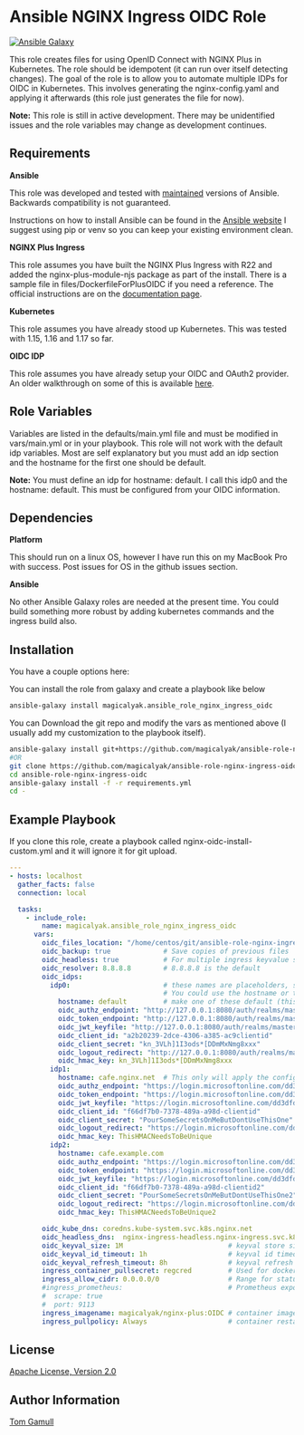 Ansible NGINX Ingress OIDC Role
=========

[![Ansible Galaxy](https://img.shields.io/badge/galaxy-ansible__role__nginx__ingress__oidc-blue)](https://galaxy.ansible.com/magicalyak/ansible_role_nginx_ingress_oidc)

This role creates files for using OpenID Connect with NGINX Plus in Kubernetes.  The role should be idempotent (it can run over itself detecting changes). The goal of the role is to allow you to automate multiple IDPs for OIDC in Kubernetes.  This involves generating the nginx-config.yaml and applying it afterwards (this role just generates the file for now).

**Note:** This role is still in active development. There may be unidentified issues and the role variables may change as development continues.

Requirements
------------

**Ansible**

This role was developed and tested with [maintained](https://docs.ansible.com/ansible/latest/reference_appendices/release_and_maintenance.html#release-status) versions of Ansible. Backwards compatibility is not guaranteed.

Instructions on how to install Ansible can be found in the [Ansible website](https://docs.ansible.com/ansible/latest/installation_guide/intro_installation.html#installing-ansible-with-pip) I suggest using pip or venv so you can keep your existing environment clean.

**NGINX Plus Ingress**

This role assumes you have built the NGINX Plus Ingress with R22 and added the nginx-plus-module-njs package as part of the install.  There is a sample file in files/DockerfileForPlusOIDC if you need a reference. The official instructions are on the [documentation page](https://docs.nginx.com/nginx-ingress-controller/installation/building-ingress-controller-image/).

**Kubernetes**

This role assumes you have already stood up Kubernetes.  This was tested with 1.15, 1.16 and 1.17 so far.

**OIDC IDP**

This role assumes you have already setup your OIDC and OAuth2 provider.  An older walkthrough on some of this is available [here](https://www.nginx.com/blog/nginx-plus-ingress-controller-for-kubernetes-openid-connect-azure-ad/#idp).

Role Variables
--------------

Variables are listed in the defaults/main.yml file and must be modified in vars/main.yml or in your playbook.  This role will not work with the default idp variables.  Most are self explanatory but you must add an idp section and the hostname for the first one should be default.

**Note:** You must define an idp for hostname: default.  I call this idp0 and the hostname: default.  This must be configured from your OIDC information.

Dependencies
------------

**Platform**

This should run on a linux OS, however I have run this on my MacBook Pro with success. Post issues for OS in the github issues section.

**Ansible**

No other Ansible Galaxy roles are needed at the present time.  You could build something more robust by adding kubernetes commands and the ingress build also.

Installation
------------

You have a couple options here:

You can install the role from galaxy and create a playbook like below

```bash
ansible-galaxy install magicalyak.ansible_role_nginx_ingress_oidc
```

You can Download the git repo and modify the vars as mentioned above (I usually add my customization to the playbook itself).

```bash
ansible-galaxy install git+https://github.com/magicalyak/ansible-role-nginx-ingress-oidc.git
#OR
git clone https://github.com/magicalyak/ansible-role-nginx-ingress-oidc.git
cd ansible-role-nginx-ingress-oidc
ansible-galaxy install -f -r requirements.yml
cd -
```

Example Playbook
----------------

If you clone this role, create a playbook called nginx-oidc-install-custom.yml and it will ignore it for git upload.

```yaml
---
- hosts: localhost
  gather_facts: false
  connection: local

  tasks:
    - include_role:
        name: magicalyak.ansible_role_nginx_ingress_oidc
      vars:
        oidc_files_location: "/home/centos/git/ansible-role-nginx-ingress-oidc/files"  # Where we place our generated files
        oidc_backup: true             # Save copies of previous files
        oidc_headless: true           # For multiple ingress keyvalue store sync (comment out if not desired)
        oidc_resolver: 8.8.8.8        # 8.8.8.8 is the default
        oidc_idps:
          idp0:                       # these names are placeholders, suggest to use idp$i where $i is an incremental number
                                      # You could use the hostname or the client_id if you want, just make this unique per group
            hostname: default         # make one of these default (this applies to any unmatched host as a catch-all)
            oidc_authz_endpoint: "http://127.0.0.1:8080/auth/realms/master/protocol/openid-connect/auth"
            oidc_token_endpoint: "http://127.0.0.1:8080/auth/realms/master/protocol/openid-connect/token"
            oidc_jwt_keyfile: "http://127.0.0.1:8080/auth/realms/master/protocol/openid-connect/certs"
            oidc_client_id: "a2b20239-2dce-4306-a385-ac9clientid"
            oidc_client_secret: "kn_3VLh]1I3ods*[DDmMxNmg8xxx"
            oidc_logout_redirect: "http://127.0.0.1:8080/auth/realms/master/protocol/openid-connect/logout"
            oidc_hmac_key: kn_3VLh]1I3ods*[DDmMxNmg8xxx
          idp1:
            hostname: cafe.nginx.net  # This only will apply the configuration to the host "cafe.nginx.net"
            oidc_authz_endpoint: "https://login.microsoftonline.com/dd3dfd2f-6a3b-40d1-9be0-tenantid/oauth2/v2.0/authorize"
            oidc_token_endpoint: "https://login.microsoftonline.com/dd3dfd2f-6a3b-40d1-9be0-tenantid/oauth2/v2.0/token"
            oidc_jwt_keyfile: "https://login.microsoftonline.com/dd3dfd2f-6a3b-40d1-9be0-tenantid/discovery/v2.0/keys"
            oidc_client_id: "f66df7b0-7378-489a-a98d-clientid"
            oidc_client_secret: "PourSomeSecretsOnMeButDontUseThisOne"
            oidc_logout_redirect: "https://login.microsoftonline.com/dd3dfd2f-6a3b-40d1-9be0-tenantid/oauth2/v2.0/logout"
            oidc_hmac_key: ThisHMACNeedsToBeUnique
          idp2:
            hostname: cafe.example.com
            oidc_authz_endpoint: "https://login.microsoftonline.com/dd3dfd2f-6a3b-40d1-9be0-tenantid/oauth2/v2.0/authorize"
            oidc_token_endpoint: "https://login.microsoftonline.com/dd3dfd2f-6a3b-40d1-9be0-tenantid/oauth2/v2.0/token"
            oidc_jwt_keyfile: "https://login.microsoftonline.com/dd3dfd2f-6a3b-40d1-9be0-tenantid/discovery/v2.0/keys"
            oidc_client_id: "f66df7b0-7378-489a-a98d-clientid2"
            oidc_client_secret: "PourSomeSecretsOnMeButDontUseThisOne2"
            oidc_logout_redirect: "https://login.microsoftonline.com/dd3dfd2f-6a3b-40d1-9be0-tenantid/oauth2/v2.0/logout"
            oidc_hmac_key: ThisHMACNeedsToBeUnique2

        oidc_kube_dns: coredns.kube-system.svc.k8s.nginx.net                        # Only change if customized or coredns is default
        oidc_headless_dns:  nginx-ingress-headless.nginx-ingress.svc.k8s.nginx.net  # Only change if customized
        oidc_keyval_size: 1M                          # keyval store size (1M)
        oidc_keyval_id_timeout: 1h                    # keyval id timeout (1h)
        oidc_keyval_refresh_timeout: 8h               # keyval refresh timeout (8h)
        ingress_container_pullsecret: regcred         # Used for dockerhub credentials (if undefined this is not used)
        ingress_allow_cidr: 0.0.0.0/0                 # Range for status page (if undefined this is disabled) - 0.0.0.0/0 is not secure change for production
        #ingress_prometheus:                          # Prometheus exporter - If not defined = disabled
        #  scrape: true
        #  port: 9113
        ingress_imagename: magicalyak/nginx-plus:OIDC # container image name
        ingress_pullpolicy: Always                    # container restart policy

```

License
-------

[Apache License, Version 2.0](https://github.com/magicalyak/ansible-role-nginx-ingress-oidc/blob/master/LICENSE)

Author Information
------------------

[Tom Gamull](https://github.com/magicalyak)
